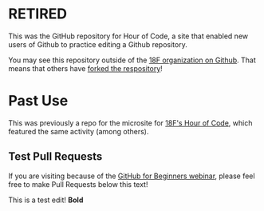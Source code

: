 # RETIRED

This was the GitHub repository for Hour of Code, a site that enabled new users of Github to practice editing a Github repository.

You may see this repository outside of the [18F organization on Github](https://github.com/18f). That means that others have [forked the respository](https://guides.github.com/activities/forking/)!

# Past Use

This was previously a repo for the microsite for [18F's Hour of Code](http://www.eventbrite.com/e/18f-hour-of-code-tickets-14902141707), which featured the same activity (among others).

## Test Pull Requests

If you are visiting because of the [GitHub for Beginners webinar](https://www.youtube.com/watch?v=uNa9GOtM6NE), please feel free to make Pull Requests below this text!

This is a test edit! **Bold**
